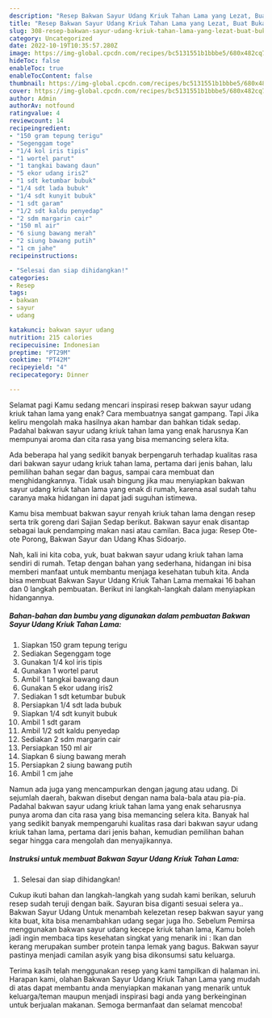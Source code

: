 ```yaml
---
description: "Resep Bakwan Sayur Udang Kriuk Tahan Lama yang Lezat, Buat Buka Puasa Bikin Ngiler"
title: "Resep Bakwan Sayur Udang Kriuk Tahan Lama yang Lezat, Buat Buka Puasa Bikin Ngiler"
slug: 308-resep-bakwan-sayur-udang-kriuk-tahan-lama-yang-lezat-buat-buka-puasa-bikin-ngiler
category: Uncategorized
date: 2022-10-19T10:35:57.280Z
image: https://img-global.cpcdn.com/recipes/bc5131551b1bbbe5/680x482cq70/bakwan-sayur-udang-kriuk-tahan-lama-foto-resep-utama.jpg
hideToc: false
enableToc: true
enableTocContent: false
thumbnail: https://img-global.cpcdn.com/recipes/bc5131551b1bbbe5/680x482cq70/bakwan-sayur-udang-kriuk-tahan-lama-foto-resep-utama.jpg
cover: https://img-global.cpcdn.com/recipes/bc5131551b1bbbe5/680x482cq70/bakwan-sayur-udang-kriuk-tahan-lama-foto-resep-utama.jpg
author: Admin
authorAv: notfound
ratingvalue: 4
reviewcount: 14
recipeingredient:
- "150 gram tepung terigu"
- "Segenggam toge"
- "1/4 kol iris tipis"
- "1 wortel parut"
- "1 tangkai bawang daun"
- "5 ekor udang iris2"
- "1 sdt ketumbar bubuk"
- "1/4 sdt lada bubuk"
- "1/4 sdt kunyit bubuk"
- "1 sdt garam"
- "1/2 sdt kaldu penyedap"
- "2 sdm margarin cair"
- "150 ml air"
- "6 siung bawang merah"
- "2 siung bawang putih"
- "1 cm jahe"
recipeinstructions:

- "Selesai dan siap dihidangkan!"
categories:
- Resep
tags:
- bakwan
- sayur
- udang

katakunci: bakwan sayur udang 
nutrition: 215 calories
recipecuisine: Indonesian
preptime: "PT29M"
cooktime: "PT42M"
recipeyield: "4"
recipecategory: Dinner

---
```



Selamat pagi Kamu sedang mencari inspirasi resep bakwan sayur udang kriuk tahan lama yang enak? Cara membuatnya sangat gampang. Tapi Jika keliru mengolah maka hasilnya akan hambar dan bahkan tidak sedap. Padahal bakwan sayur udang kriuk tahan lama yang enak harusnya Kan mempunyai aroma dan cita rasa yang bisa memancing selera kita.


Ada beberapa hal yang sedikit banyak berpengaruh terhadap kualitas rasa dari bakwan sayur udang kriuk tahan lama, pertama dari jenis bahan, lalu pemilihan bahan segar dan bagus, sampai cara membuat dan menghidangkannya. Tidak usah bingung jika mau menyiapkan bakwan sayur udang kriuk tahan lama yang enak di rumah, karena asal sudah tahu caranya maka hidangan ini dapat jadi suguhan istimewa.

Kamu bisa membuat bakwan sayur renyah kriuk tahan lama dengan resep serta trik goreng dari Sajian Sedap berikut. Bakwan sayur enak disantap sebagai lauk pendamping makan nasi atau camilan. Baca juga: Resep Ote-ote Porong, Bakwan Sayur dan Udang Khas Sidoarjo.


Nah, kali ini kita coba, yuk, buat bakwan sayur udang kriuk tahan lama sendiri di rumah. Tetap dengan bahan yang sederhana, hidangan ini bisa memberi manfaat untuk membantu menjaga kesehatan tubuh kita. Anda bisa membuat Bakwan Sayur Udang Kriuk Tahan Lama memakai 16 bahan dan 0 langkah pembuatan. Berikut ini langkah-langkah dalam menyiapkan hidangannya.

<!--inarticleads1-->

##### Bahan-bahan dan bumbu yang digunakan dalam pembuatan Bakwan Sayur Udang Kriuk Tahan Lama:

1. Siapkan 150 gram tepung terigu
1. Sediakan Segenggam toge
1. Gunakan 1/4 kol iris tipis
1. Gunakan 1 wortel parut
1. Ambil 1 tangkai bawang daun
1. Gunakan 5 ekor udang iris2
1. Sediakan 1 sdt ketumbar bubuk
1. Persiapkan 1/4 sdt lada bubuk
1. Siapkan 1/4 sdt kunyit bubuk
1. Ambil 1 sdt garam
1. Ambil 1/2 sdt kaldu penyedap
1. Sediakan 2 sdm margarin cair
1. Persiapkan 150 ml air
1. Siapkan 6 siung bawang merah
1. Persiapkan 2 siung bawang putih
1. Ambil 1 cm jahe


Namun ada juga yang mencampurkan dengan jagung atau udang. Di sejumlah daerah, bakwan disebut dengan nama bala-bala atau pia-pia. Padahal bakwan sayur udang kriuk tahan lama yang enak seharusnya punya aroma dan cita rasa yang bisa memancing selera kita. Banyak hal yang sedikit banyak mempengaruhi kualitas rasa dari bakwan sayur udang kriuk tahan lama, pertama dari jenis bahan, kemudian pemilihan bahan segar hingga cara mengolah dan menyajikannya. 

<!--inarticleads2-->

##### Instruksi untuk membuat Bakwan Sayur Udang Kriuk Tahan Lama:


1. Selesai dan siap dihidangkan!

Cukup ikuti bahan dan langkah-langkah yang sudah kami berikan, seluruh resep sudah teruji dengan baik. Sayuran bisa diganti sesuai selera ya.. Bakwan Sayur Udang Untuk menambah kelezetan resep bakwan sayur yang kita buat, kita bisa menambahkan udang segar juga lho. Sebelum Pemirsa menggunakan bakwan sayur udang kecepe kriuk tahan lama, Kamu boleh jadi ingin membaca tips kesehatan singkat yang menarik ini : Ikan dan kerang merupakan sumber protein tanpa lemak yang bagus. Bakwan sayur pastinya menjadi camilan asyik yang bisa dikonsumsi satu keluarga. 

Terima kasih telah menggunakan resep yang kami tampilkan di halaman ini. Harapan kami, olahan Bakwan Sayur Udang Kriuk Tahan Lama yang mudah di atas dapat membantu anda menyiapkan makanan yang menarik untuk keluarga/teman maupun menjadi inspirasi bagi anda yang berkeinginan untuk berjualan makanan. Semoga bermanfaat dan selamat mencoba!
